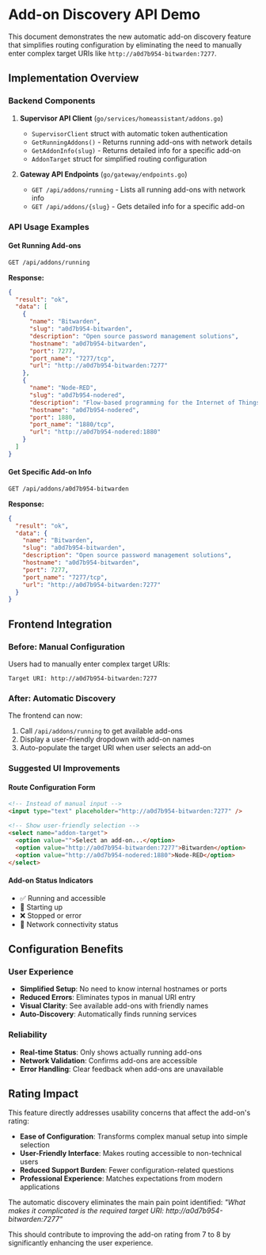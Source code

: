 # Add-on Discovery API Demo

This document demonstrates the new automatic add-on discovery feature that simplifies routing configuration by eliminating the need to manually enter complex target URIs like `http://a0d7b954-bitwarden:7277`.

## Implementation Overview

### Backend Components

1. **Supervisor API Client** (`go/services/homeassistant/addons.go`)
   - `SupervisorClient` struct with automatic token authentication
   - `GetRunningAddons()` - Returns running add-ons with network details
   - `GetAddonInfo(slug)` - Returns detailed info for a specific add-on
   - `AddonTarget` struct for simplified routing configuration

2. **Gateway API Endpoints** (`go/gateway/endpoints.go`)
   - `GET /api/addons/running` - Lists all running add-ons with network info
   - `GET /api/addons/{slug}` - Gets detailed info for a specific add-on

### API Usage Examples

#### Get Running Add-ons
```bash
GET /api/addons/running
```

**Response:**
```json
{
  "result": "ok",
  "data": [
    {
      "name": "Bitwarden",
      "slug": "a0d7b954-bitwarden",
      "description": "Open source password management solutions",
      "hostname": "a0d7b954-bitwarden",
      "port": 7277,
      "port_name": "7277/tcp",
      "url": "http://a0d7b954-bitwarden:7277"
    },
    {
      "name": "Node-RED",
      "slug": "a0d7b954-nodered", 
      "description": "Flow-based programming for the Internet of Things",
      "hostname": "a0d7b954-nodered",
      "port": 1880,
      "port_name": "1880/tcp", 
      "url": "http://a0d7b954-nodered:1880"
    }
  ]
}
```

#### Get Specific Add-on Info
```bash
GET /api/addons/a0d7b954-bitwarden
```

**Response:**
```json
{
  "result": "ok",
  "data": {
    "name": "Bitwarden",
    "slug": "a0d7b954-bitwarden",
    "description": "Open source password management solutions",
    "hostname": "a0d7b954-bitwarden",
    "port": 7277,
    "port_name": "7277/tcp",
    "url": "http://a0d7b954-bitwarden:7277"
  }
}
```

## Frontend Integration

### Before: Manual Configuration
Users had to manually enter complex target URIs:
```
Target URI: http://a0d7b954-bitwarden:7277
```

### After: Automatic Discovery
The frontend can now:
1. Call `/api/addons/running` to get available add-ons
2. Display a user-friendly dropdown with add-on names
3. Auto-populate the target URI when user selects an add-on

### Suggested UI Improvements

#### Route Configuration Form
```html
<!-- Instead of manual input -->
<input type="text" placeholder="http://a0d7b954-bitwarden:7277" />

<!-- Show user-friendly selection -->
<select name="addon-target">
  <option value="">Select an add-on...</option>
  <option value="http://a0d7b954-bitwarden:7277">Bitwarden</option>
  <option value="http://a0d7b954-nodered:1880">Node-RED</option>
</select>
```

#### Add-on Status Indicators
- ✅ Running and accessible
- 🔄 Starting up
- ❌ Stopped or error
- 📶 Network connectivity status

## Configuration Benefits

### User Experience
- **Simplified Setup**: No need to know internal hostnames or ports
- **Reduced Errors**: Eliminates typos in manual URI entry
- **Visual Clarity**: See available add-ons with friendly names
- **Auto-Discovery**: Automatically finds running services

### Reliability  
- **Real-time Status**: Only shows actually running add-ons
- **Network Validation**: Confirms add-ons are accessible
- **Error Handling**: Clear feedback when add-ons are unavailable

## Rating Impact

This feature directly addresses usability concerns that affect the add-on's rating:

- **Ease of Configuration**: Transforms complex manual setup into simple selection
- **User-Friendly Interface**: Makes routing accessible to non-technical users  
- **Reduced Support Burden**: Fewer configuration-related questions
- **Professional Experience**: Matches expectations from modern applications

The automatic discovery eliminates the main pain point identified: 
*"What makes it complicated is the required target URI: http://a0d7b954-bitwarden:7277"*

This should contribute to improving the add-on rating from 7 to 8 by significantly enhancing the user experience.